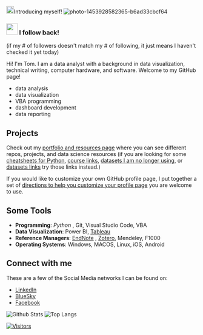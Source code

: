 <img src="https://encrypted-tbn0.gstatic.com/images?q=tbn:ANd9GcSGlQXWqbQZJOfxE7MtMvIs9--VPgCp-dHPGA&s" height="20" width="20"></a>Introducing myself!
![photo-1453928582365-b6ad33cbcf64](https://github.com/user-attachments/assets/e08da0b8-2d7f-4ab1-9720-d56df2152932)

### <img src="https://cdn.iconscout.com/icon/free/png-256/free-switch-position-icon-download-in-svg-png-gif-file-formats--users-turnover-employee-replace-tiny-pack-user-interface-icons-3381102.png" height="30" width="30"></a> I follow back!  
(if my # of followers doesn't match my # of following, it just means I haven't checked it yet today)

Hi! I'm Tom.  I am a data analyst with a background in data visualization, technical writing, computer hardware, and software.  Welcome to my GitHub page!

- data analysis
- data visualization
- VBA programming
- dashboard development
- data reporting

## Projects

Check out my [portfolio and resources page](https://github.com/tzucker02/Projects/blob/main/README.md) where you can see different repos, projects, and data science resources (if you are looking for some [cheatsheets for Python](https://github.com/tzucker02/Projects/blob/main/Python%20Cheatsheets.md), [course links](https://github.com/tzucker02/course_material/blob/main/README.md), [datasets I am no longer using](https://github.com/tzucker02/Projects/blob/main/Dataset_Sources.md#datasets-I-am-no-longer-using), or [datasets links](https://github.com/tzucker02/Projects/blob/main/Dataset_Sources.md) try those links instead.)

If you would like to customize your own GitHub profile page, I put together a set of [directions to help you customize your profile page](https://github.com/tzucker02/How-to-customize-your-GitHub-profile/raw/main/profile_customization.pdf) you are welcome to use.

## Some Tools

<!--  - Websites: [Resume]() , [Personal]() -->
- **Programming**: *Python* , Git, Visual Studio Code, VBA
- **Data Visualization**: Power BI, [Tableau](https://public.tableau.com/app/profile/thomaszuckerscharff/vizzes)
- **Reference Managers**: [EndNote](https://www.endnote.com) , [Zotero](https://www.zotero.org/tcszucker/library), Mendeley, F1000
- **Operating Systems**: Windows, MACOS, Linux, iOS, Android

## Connect with me
These are a few of the Social Media networks I can be found on:
- [LinkedIn](https://www.linkedin.com/in/thomaszuckerscharff)
- [BlueSky](https://bsky.app/profile/tomzs.bsky.social)
- [Facebook](https://www.facebook.com/tzuckerscharff)

<!--
*** Hi there 👋 ***

*** Introduce yourself and give a brief introduction about yourself here.  Also include what tech you're interested in and what you are currently learning ***

Find out more about me & feel free to connect with me here: 

*** Replace the fields below with the information requested. Remember to remove the encapsulating <> characters. For spaces in names, use %20 (e.g. Broadus%20Palmer) ***

[![Linkedin Badge](https://img.shields.io/badge/-Broadus%20Palmer-blue?style=flat-square&logo=Linkedin&logoColor=white&link=https://www.linkedin.com/in/thomaszuckerscharff/)](https://www.linkedin.com/in/thomaszuckerscharff/)
[![Medium Badge](https://img.shields.io/badge/Broadus%20Palmer-12100E?style=flat-square&logo=medium&logoColor=white&link=https://www.linkedin.com/newsletters/level-up-in-tech-6746961814677987328/)](https://www.linkedin.com/newsletters/level-up-in-tech-6746961814677987328/)
[![Gmail Badge](https://img.shields.io/badge/-Broadus@Levelupintech.com-c14438?style=flat-square&logo=Gmail&logoColor=white&link=mailto:Broadus@Levelupintech.com)](mailto:Broadus@Levelupintech.com)

## ⚡ Technologies

*** Check out the Badges folder for more badges ***

![Amazon AWS](https://img.shields.io/badge/Amazon%20AWS-232F3E?style=flat-square&logo=amazon-aws)
![Git](https://img.shields.io/badge/-Git-black?style=flat-square&logo=git)
![GitHub](https://img.shields.io/badge/-GitHub-181717?style=flat-square&logo=github)
![Python](https://img.shields.io/badge/-Python-black?style=flat-square&logo=Python)
![Linux](https://img.shields.io/badge/Linux-FCC624?style=flat-square&logo=linux&logoColor=black)
![Trello](https://img.shields.io/badge/Trello-%23026AA7.svg?style=flat-square&logo=Trello&logoColor=white)
![Docker](https://img.shields.io/badge/docker-%230db7ed.svg?style=for-the-badge&logo=docker&logoColor=white)
![Terraform](https://img.shields.io/badge/terraform-%235835CC.svg?style=for-the-badge&logo=terraform&logoColor=white)

*** Replace the fields below with the information requested. Remember to remove the encapsulating <> characters ***

![Github Stats](https://github-readme-stats.vercel.app/api?username=LevelUpInTech&count_private=true&show_icons=true&include_all_commits=true)
![Top Langs](https://github-readme-stats.vercel.app/api/top-langs/?username=LevelUpInTech&hide=TeX&layout=compact)


[![Visitors](https://api.visitorbadge.io/api/visitors?path=LevelUpInTech%2FLevelUpInTech&label=VISITORS&countColor=%23263759)](https://visitorbadge.io/status?path=LevelUpInTech%2FLevelUpInTech)
-->


<!-- Replace the fields below with the information requested. Remember to remove the encapsulating <> characters. -->

![Github Stats](https://github-readme-stats.vercel.app/api?username=tzucker02&count_private=true&show_icons=true&include_all_commits=true)
![Top Langs](https://github-readme-stats.vercel.app/api/top-langs/?username=tzucker02&hide=TeX&layout=compact)

[![Visitors](https://api.visitorbadge.io/api/daily?path=tzucker02&label=TOTAL%20VISITORS&countColor=%23555555&labelStyle=upper)](https://visitorbadge.io/status?path=tzucker02)
